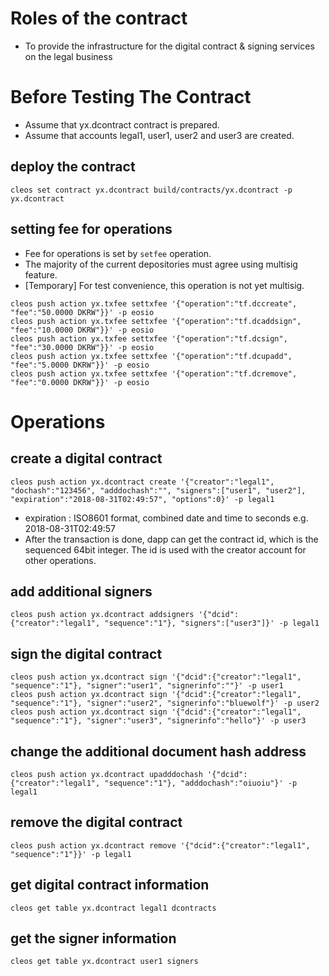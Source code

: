 # Roles of the contract
* To provide the infrastructure for the digital contract & signing services on the legal business

# Before Testing The Contract
* Assume that yx.dcontract contract is prepared.
* Assume that accounts legal1, user1, user2 and user3 are created.

## deploy the contract
`cleos set contract yx.dcontract build/contracts/yx.dcontract -p yx.dcontract`

## setting fee for operations
* Fee for operations is set by `setfee` operation.
* The majority of the current depositories must agree using multisig feature.
* [Temporary] For test convenience, this operation is not yet multisig.
```
cleos push action yx.txfee settxfee '{"operation":"tf.dccreate", "fee":"50.0000 DKRW"}}' -p eosio
cleos push action yx.txfee settxfee '{"operation":"tf.dcaddsign", "fee":"10.0000 DKRW"}}' -p eosio
cleos push action yx.txfee settxfee '{"operation":"tf.dcsign", "fee":"30.0000 DKRW"}}' -p eosio
cleos push action yx.txfee settxfee '{"operation":"tf.dcupadd", "fee":"5.0000 DKRW"}}' -p eosio
cleos push action yx.txfee settxfee '{"operation":"tf.dcremove", "fee":"0.0000 DKRW"}}' -p eosio
```


# Operations

## create a digital contract
```
cleos push action yx.dcontract create '{"creator":"legal1", "dochash":"123456", "adddochash":"", "signers":["user1", "user2"], "expiration":"2018-08-31T02:49:57", "options":0}' -p legal1
```
* expiration : ISO8601 format, combined date and time to seconds e.g. 2018-08-31T02:49:57
* After the transaction is done, dapp can get the contract id, which is the sequenced 64bit integer. The id is used with the creator account for other operations.

## add additional signers
```
cleos push action yx.dcontract addsigners '{"dcid":{"creator":"legal1", "sequence":"1"}, "signers":["user3"]}' -p legal1
```

## sign the digital contract
```
cleos push action yx.dcontract sign '{"dcid":{"creator":"legal1", "sequence":"1"}, "signer":"user1", "signerinfo":""}' -p user1
cleos push action yx.dcontract sign '{"dcid":{"creator":"legal1", "sequence":"1"}, "signer":"user2", "signerinfo":"bluewolf"}' -p user2
cleos push action yx.dcontract sign '{"dcid":{"creator":"legal1", "sequence":"1"}, "signer":"user3", "signerinfo":"hello"}' -p user3
```

## change the additional document hash address
```
cleos push action yx.dcontract upadddochash '{"dcid":{"creator":"legal1", "sequence":"1"}, "adddochash":"oiuoiu"}' -p legal1
```

## remove the digital contract
```
cleos push action yx.dcontract remove '{"dcid":{"creator":"legal1", "sequence":"1"}}' -p legal1
```

## get digital contract information
```
cleos get table yx.dcontract legal1 dcontracts
```

## get the signer information
```
cleos get table yx.dcontract user1 signers
```
